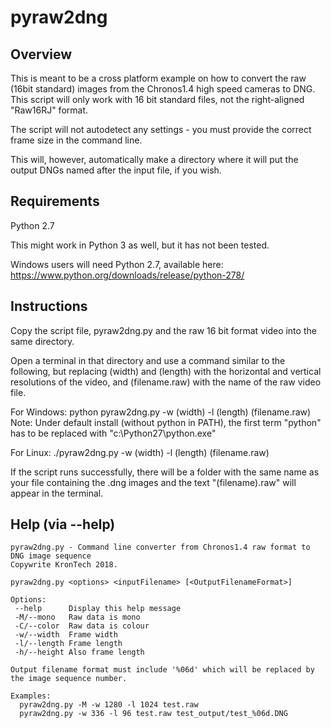 pyraw2dng
=========

Overview
--------

This is meant to be a cross platform example on how to convert the raw (16bit standard) images from the Chronos1.4 high speed cameras to DNG.  This script will only work with 16 bit standard files, not the right-aligned "Raw16RJ" format.

The script will not autodetect any settings - you must provide the correct frame size in the command line.

This will, however, automatically make a directory where it will put the output DNGs named after the input file, if you wish.

Requirements
------------

Python 2.7

This might work in Python 3 as well, but it has not been tested.

Windows users will need Python 2.7, available here: https://www.python.org/downloads/release/python-278/

Instructions
------------

Copy the script file, pyraw2dng.py and the raw 16 bit format video into the same directory.

Open a terminal in that directory and use a command similar to the following, but replacing (width) and (length) with the horizontal and vertical resolutions of the video, and (filename.raw) with the name of the raw video file.

For Windows:
python pyraw2dng.py -w (width) -l (length) (filename.raw)
	Note: Under default install (without python in PATH), the first term "python" has to be replaced with "c:\Python27\python.exe"

For Linux:
./pyraw2dng.py -w (width) -l (length) (filename.raw)

If the script runs successfully, there will be a folder with the same name as your file containing the .dng images and the text "(filename).raw" will appear in the terminal.

Help (via --help)
-----------------

```
pyraw2dng.py - Command line converter from Chronos1.4 raw format to DNG image sequence
Copywrite KronTech 2018.

pyraw2dng.py <options> <inputFilename> [<OutputFilenameFormat>]

Options:
 --help      Display this help message
 -M/--mono   Raw data is mono
 -C/--color  Raw data is colour
 -w/--width  Frame width
 -l/--length Frame length
 -h/--height Also frame length
   
Output filename format must include '%06d' which will be replaced by the image sequence number.

Examples:
  pyraw2dng.py -M -w 1280 -l 1024 test.raw
  pyraw2dng.py -w 336 -l 96 test.raw test_output/test_%06d.DNG
```
